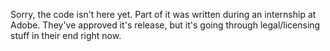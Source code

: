 Sorry, the code isn't here yet. Part of it was written during an internship at Adobe. They've approved it's release, but it's going through legal/licensing stuff in their end right now.
